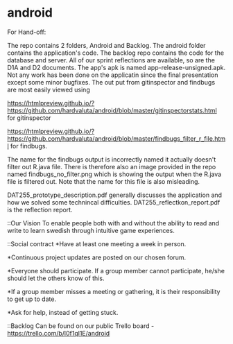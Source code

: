 # android

For Hand-off:

The repo contains 2 folders, Android and Backlog. The android folder contains the application's code. The backlog repo contains the code for the database and server. All of our sprint reflections are available, so are the D1A and D2 documents. The app's apk is named app-release-unsigned.apk. Not any work has been done on the applicatin since the final presentation except some minor bugfixes. The out put from gitinspector and findbugs are most easily viewed using

https://htmlpreview.github.io/?https://github.com/hardvaluta/android/blob/master/gitinspectorstats.html
for gitinspector

https://htmlpreview.github.io/?https://github.com/hardvaluta/android/blob/master/findbugs_filter_r_file.html
for findbugs.

The name for the findbugs output is incorrectly named it actually doesn't filter out R.java file.
There is therefore also an image provided in the repo named findbugs_no_filter.png which is showing the output when the R.java file is filtered out. Note that the name for this file is also misleading.

DAT255_prototype_description.pdf generally discusses the application and how we solved some technincal difficulties.
DAT255_reflectkon_report.pdf is the reflection report.

::Our Vision
To enable people both with and without the ability to read and write to learn swedish
through intuitive game experiences.


::Social contract
*Have at least one meeting a week in person.

*Continuous project updates are posted on our chosen forum.

*Everyone should participate. If a group member cannot participate, he/she should let the others know of this.

*If a group member misses a meeting or gathering, it is their responsibility to get up to date.

*Ask for help, instead of getting stuck.


::Backlog
Can be found on our public Trello board - https://trello.com/b/l0f1ql1E/android
